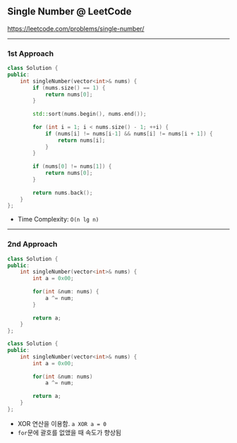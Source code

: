 ## Single Number @ LeetCode

<https://leetcode.com/problems/single-number/>

---
### 1st Approach

```C++
class Solution {
public:
    int singleNumber(vector<int>& nums) {
        if (nums.size() == 1) {
            return nums[0];
        }
        
        std::sort(nums.begin(), nums.end());
        
        for (int i = 1; i < nums.size() - 1; ++i) {
            if (nums[i] != nums[i-1] && nums[i] != nums[i + 1]) {
                return nums[i];
            }
        }
        
        if (nums[0] != nums[1]) {
            return nums[0];
        }
        
        return nums.back();
    }
};
```

- Time Complexity: `O(n lg n)`

---
### 2nd Approach

```C++
class Solution {
public:
    int singleNumber(vector<int>& nums) {
        int a = 0x00;
        
        for(int &num: nums) {
            a ^= num;
        }
        
        return a;
    }
};
```
```C++
class Solution {
public:
    int singleNumber(vector<int>& nums) {
        int a = 0x00;
        
        for(int &num: nums)
            a ^= num;
        
        return a;
    }
};
```

- XOR 연산을 이용함. `a XOR a = 0`
- `for`문에 괄호를 없앴을 때 속도가 향상됨
